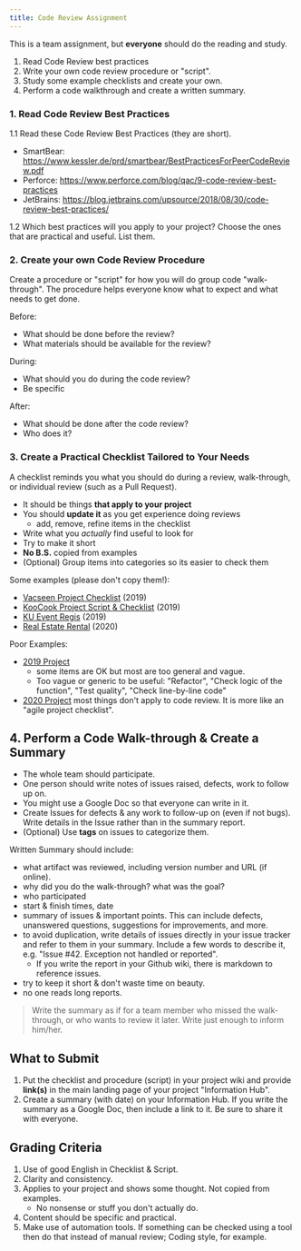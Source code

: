 ```yaml
---
title: Code Review Assignment
---
```


This is a team assignment, but **everyone** should do the reading and study.

1. Read Code Review best practices 
2. Write your own code review procedure or "script".
3. Study some example checklists and create your own.
4. Perform a code walkthrough and create a written summary.


### 1. Read Code Review Best Practices

1.1 Read these Code Review Best Practices (they are short).

* SmartBear: <https://www.kessler.de/prd/smartbear/BestPracticesForPeerCodeReview.pdf>
* Perforce: <https://www.perforce.com/blog/qac/9-code-review-best-practices>
* JetBrains: <https://blog.jetbrains.com/upsource/2018/08/30/code-review-best-practices/>

1.2 Which best practices will you apply to your project?  Choose the ones that are practical and useful. List them.

### 2. Create your own Code Review Procedure

Create a procedure or "script" for how you will do group code "walk-through".
The procedure helps everyone know what to expect and what needs to get done.

Before:

- What should be done before the review?
- What materials should be available for the review?

During:

- What should you do during the code review?
- Be specific

After:

- What should be done after the code review?  
- Who does it?


### 3. Create a Practical Checklist Tailored to Your Needs

A checklist reminds you what you should do during a review, walk-through, or individual review (such as a Pull Request).

- It should be things **that apply to your project**
- You should **update it** as you get experience doing reviews
  - add, remove, refine items in the checklist
- Write what you *actually* find useful to look for
- Try to make it short
- **No B.S.** copied from examples
- (Optional) Group items into categories so its easier to check them

Some examples (please don't copy them!):

- [Vacseen Project Checklist](https://docs.google.com/document/d/1sJqZ3WlXeycAEXh6zB1JEkJHjNAY0ihp8oIT0eFlDfk/edit) (2019)
- [KooCook Project Script & Checklist](https://docs.google.com/document/d/1GSI0FGx4NZyqwAVUOYt641X0tsdqfeRz3O-R3XnfGFE/edit) (2019)
- [KU Event Regis](https://docs.google.com/document/d/1pRlqTeCQEq9T0g3NPf8yt26aUKCSKC3rqEyI3L4xy_I/edit#heading=h.imm89g97i44a) (2019)
- [Real Estate Rental](https://docs.google.com/document/d/1plSBYDK-mYTJ-u1JY7BV-esmCcP8XGtpmY4gUwgzB0g/edit) (2020)

Poor Examples:

- [2019 Project](https://docs.google.com/document/d/1yKp1QEeML1Y40vKWtDQXcF1b86ywMhAMUPt1jFsnZ90/edit) 
  - some items are OK but most are too general and vague. 
  - Too vague or generic to be useful: "Refactor", "Check logic of the function", "Test quality", "Check line-by-line code" 
- [2020 Project](https://github.com/Jomsaruj/DEK-COM/wiki/Code%20Review%20Checklist) most things don't apply to code review. It is more like an "agile project checklist".


## 4. Perform a Code Walk-through & Create a Summary

- The whole team should participate.
- One person should write notes of issues raised, defects, work to follow up on.
- You might use a Google Doc so that everyone can write in it.
- Create Issues for defects & any work to follow-up on (even if not bugs). Write details in the Issue rather than in the summary report.
- (Optional) Use **tags** on issues to categorize them.

Written Summary should include: 

- what artifact was reviewed, including version number and URL (if online).
- why did you do the walk-through? what was the goal?
- who participated
- start & finish times, date
- summary of issues & important points. This can include defects, unanswered questions, suggestions for improvements, and more.
- to avoid duplication, write details of issues directly in your issue tracker and refer to them in your summary. Include a few words to describe it,  e.g. "Issue #42. Exception not handled or reported".
  - If you write the report in your Github wiki, there is markdown to reference issues.
- try to keep it short & don't waste time on beauty.
- no one reads long reports.

> Write the summary as if for a team member who missed the walk-through, or who wants to review it later.  Write just enough to inform him/her.


## What to Submit

1. Put the checklist and procedure (script) in your project wiki and provide **link(s)** in the main landing page of your project "Information Hub".
2. Create a summary (with date) on your Information Hub.  If you write the summary as a Google Doc, then include a link to it.  Be sure to share it with everyone.

## Grading Criteria

1. Use of good English in Checklist & Script.
2. Clarity and consistency.
3. Applies to your project and shows some thought. Not copied from examples.
   - No nonsense or stuff you don't actually do.
4. Content should be specific and practical.
5. Make use of automation tools. If something can be checked using a tool then do that instead of manual review; Coding style, for example.


